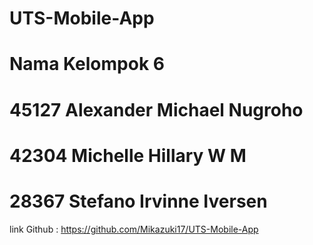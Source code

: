 # UTS-Mobile-App
# Nama Kelompok 6 
# 45127 Alexander Michael Nugroho 
# 42304 Michelle Hillary W M
# 28367 Stefano Irvinne Iversen 

link Github : https://github.com/Mikazuki17/UTS-Mobile-App
